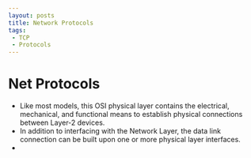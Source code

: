 ```yaml
---
layout: posts
title: Network Protocols
tags:
 - TCP
 - Protocols
---
```


# Net Protocols

- Like most models, this OSI physical layer contains the electrical, mechanical, and functional means to establish physical connections between Layer-2 devices.
- In addition to interfacing with the Network Layer, the data link connection can be built upon one or more physical layer interfaces.
- 

